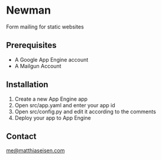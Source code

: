 # Newman

Form mailing for static websites

## Prerequisites

- A Google App Engine account
- A Mailgun Account

## Installation

1. Create a new App Engine app
2. Open src/app.yaml and enter your app id
3. Open src/config.py and edit it according to the comments
4. Deploy your app to App Engine

## Contact

me@matthiaseisen.com

